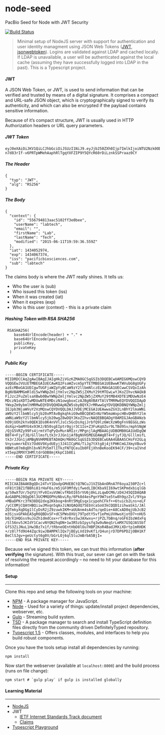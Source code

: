 # node-seed
PacBio Seed for Node with JWT Security

[![Build Status](https://cdn.rawgit.com/salsanfilippo/pacbio/master/public/img/build-passed.svg)](https://github.com/pacbiodev/node-seed)
> Minimal setup of NodeJS server with support for authentication and user identity managment using JSON Web Tokens ([JWT](http://jwt.io), [jsonwebtoken](https://www.npmjs.com/package/jsonwebtoken)). Logins are validated against LDAP and cached locally. If LDAP is unavailable, a user will be authenticated against the local cache (assuming they have successfully logged into LDAP in the past). This is a Typescript project.

#### JWT
A JSON Web Token, or JWT, is used to send information that can be verified and trusted by means of a digital signature. It comprises a compact and URL-safe JSON object, which is cryptographically signed to verify its authenticity, and which can also be encrypted if the payload contains sensitive information.

Because of it’s compact structure, JWT is usually used in HTTP Authorization headers or URL query parameters.

##### JWT Token
```
eyJ0eXAiOiJKV1QiLCJhbGciOiJSUzI1NiJ9.eyJjb250ZXh0Ijp7ImlkIjoiNTU2Nzk0ODEzYWFjNTEwMmZmM2UwYmVlIiwidXNlck5hbWUiOiJsYWJ0ZWNoIiwiZW1haWwiOiIiLCJmaXJzdE5hbWUiOiJMYWIiLCJsYXN0TmFtZSI6IlRlY2giLCJtb2RpZmllZCI6IjIwMTUtMDYtMTFUMTk6NTk6MzYuNTU5WiJ9LCJpYXQiOjE0MzQwNTI5NzQsImV4cCI6MTQzNDA2NzM3NCwiaXNzIjoicGFjaWZpY2Jpb3NjaWVuY2VzLmNvbSIsInN1YiI6ImxhYnRlY2gifQ.FUa0eUei7VDup__c6qu6cHUkHuV73k4nRT1TDa6yoEyoLuvq086tc7WezVScZ_ESc4xuq4idzuoptXMKPNZ1xG3IfbJDy6CozAKX3W1JXwnwVs-n7d83rIf-v6PRTpWMehAaphRlTgqYXFZIP9Y5QYcR60rDiLznkSSPraaz0CY
```

##### The Header
```
{
  "typ": "JWT",
  "alg": "RS256"
}
```

##### The Body
```
{
  "context": {
    "id": "556794813aac5102ff3e0bee",
    "userName": "labtech",
    "email": "",
    "firstName": "Lab",
    "lastName": "Tech",
    "modified": "2015-06-11T19:59:36.559Z"
  },
  "iat": 1434052974,
  "exp": 1434067374,
  "iss": "pacificbiosciences.com",
  "sub": "labtech"
}
```
The claims body is where the JWT really shines. It tells us:
- Who the user is (sub)
- Who issued this token (iss)
- When it was created (iat)
- When it expires (exp)
- Who is this user (context) - this is a private claim


##### Hashing Token with RSA SHA256
```
 RSASHA256(
    base64UrlEncode(header) + "." +
    base64UrlEncode(payload),
    publicKey,
    privateKey
  )
```

##### Public Key
```
-----BEGIN CERTIFICATE-----
MIIDRDCCAq2gAwIBAgIJAIgHkZiVGzKZMA0GCSqGSIb3DQEBCwUAMIG6MQswCQYD
VQQGEwJVUzETMBEGA1UECAwKQ2FsaWZvcm5pYTETMBEGA1UEBwwKTWVubG8gUGFy
azEcMBoGA1UECgwTUGFjaWZpYyBCaW9zY2llbmNlczELMAkGA1UECwwCSVQxIzAh
BgNVBAMMGmRldi5wYWNpZmljYmlvc2NpZW5jZXMuY29tMTEwLwYJKoZIhvcNAQkB
FiJzc2FuZmlsaXBwb0BwYWNpZmljYmlvc2NpZW5jZXMuY29tMB4XDTE1MDUwNzE4
MDczN1oXDTIwMDUwNTE4MDczN1owgboxCzAJBgNVBAYTAlVTMRMwEQYDVQQIDApD
YWxpZm9ybmlhMRMwEQYDVQQHDApNZW5sbyBQYXJrMRwwGgYDVQQKDBNQYWNpZmlj
IEJpb3NjaWVuY2VzMQswCQYDVQQLDAJJVDEjMCEGA1UEAwwaZGV2LnBhY2lmaWNi
aW9zY2llbmNlcy5jb20xMTAvBgkqhkiG9w0BCQEWInNzYW5maWxpcHBvQHBhY2lm
aWNiaW9zY2llbmNlcy5jb20wgZ8wDQYJKoZIhvcNAQEBBQADgY0AMIGJAoGBANzb
hO9jUOh2kYx0QEK1Ds0K4nVVlJsCc5GcDsXqjJrbfQ9lz6WcXzW0gFnV8EGGLzWs
doXqz+bmMYU4x93KJ/B50sgEIptr0gjr3C1Io+Z3FuKqUZur9LTBd9Sv/mphSNgW
/QjG5VRZy99Fs4jrmtVTqPyQvMurAMIzr/MPgnjlAgMBAAGjUDBOMB0GA1UdDgQW
BBT4+FjyfJQ/GlllmsfLtk3rJJGn1jAfBgNVHSMEGDAWgBT4+FjyfJQ/GlllmsfL
tk3rJJGn1jAMBgNVHRMEBTADAQH/MA0GCSqGSIb3DQEBCwUAA4GBAASCHsFV2GLq
VnysumnrkEVz7Od6V9XydUEyj3J41ICpM4/TiJg7tXtg8j4jtPHKCmGJXmyVBuv9
HBWtu07m8qDhlbvNlPU5mTlITkzFNTQCeuIb0FEjXhnBeKooEK94CF/39+caIVnd
xt5ep2RMXY3HMltdrGOB8mjKkpC1b8Ei
-----END CERTIFICATE-----
```

##### Private Key
```
-----BEGIN RSA PRIVATE KEY-----
MIICXAIBAAKBgQDc24TvY1DodpGMdEBCtQ7NCuJ1VZSbAnORnA7F6oya230PZc+l
nF81tIBZ1fBBhi81rHaF6s/m5jGFOMfdyifwedLIBCKba9II69wtSKPmdxbiqlGb
q/S0wXfUr/5qYUjYFv0IxuVUWcvfRbOI65rVU6j8kLzLqwDCM6/zD4J45QIDAQAB
AoGABP6J0QgD6l3UCMMQOPHzNbvLRy/6Pk8d4esPgnY9W7se5tw8h9gzZvl/9Yga
+MBaDPKrc3fN38DQ2dxg2Kkbog+8nRt5MgEsqx1cypohCFkf++6tuicb2Lns+eLF
/yCCOMjCQAtHBQiiwJMxqn5qAxJiNUQAQdQ75EbVcaSoU3kCQQD1zihwaSk1/JAl
ZQTmkyXqDGg1lCyDsR2jZ9zuwkIKM+aUUAnm4sAdTo/qeDie+A8CxAD0qjUbJcB2
m3SjsxGPAkEA5gR6QBDxSF+dC5PWsOXUj79TpdtY5vf1ePmLUVHwoXjotD7+nHU5
b0/X1HQGss9uJoZh1dmdCox+rTx8rRxsSwJAXwxu+rjPZL7bBnq/oGF6IbzWdxFq
/Sl56nv5JKIdY1CacvNYQN2hqDN+1w3R5zbIpysfq3w9uNeqSrLmMX7G5QJAS5bT
GfS3ZiJNuL1Hw3Bz7x1f/tRbneOEntHbD8lOu7HBP2KoR4BadJMXiXDrtp1mRHDK
+/z8l7fd9U44Zqc9iwJBAMPKlIQx7jBEyLVd19vKf1/Q4unjrD7DP6PD2jOBH1Kf
BeClSJgv+geUctyt6g0V/bGrLOj6ql5luJmBrbA5BjI=
-----END RSA PRIVATE KEY-----
```

Because we’ve signed this token, we can trust this information (**after verifying** the signature). With this trust, our sever can get on with the task of resolving the request accordingly – no need to hit your database for this information!

#### Setup
----------
Clone this repo and setup the following tools on your machine:

- [NPM](https://www.npmjs.com/package/npm) - A package manager for JavaScript.
- [Node](http://nodejs.org) - Used for a variety of things: update/install project dependencies, webserver, etc.
- [Gulp](https://github.com/gulpjs/gulp/blob/master/docs/getting-started.md) - Streaming build system.
- [TSD](https://www.npmjs.com/package/tsd) - A package manager to search and install TypeScript definition files directly from the community driven DefinitelyTyped repository.
- [Typescript 1.5](http://www.typescriptlang.org/#Download) - Offers classes, modules, and interfaces to help you build robust components.

Once you have the tools setup install all dependencies by running:
```shell
npm install
```

Now start the webserver (available at `localhost:8000`) and the build process (runs on file change):

```shell
npm start # `gulp play` if gulp is installed globally
```

#### Learning Material
----------------------
- [NodeJS](https://nodejs.org/)
- JWT
    - [IETF Internet Standards Track document](http://self-issued.info/docs/draft-ietf-oauth-json-web-token.html)
    - [Claims](http://www.iana.org/assignments/jwt/jwt.xhtml#claims)
- [Typescript Playground](http://www.typescriptlang.org/Playground)
